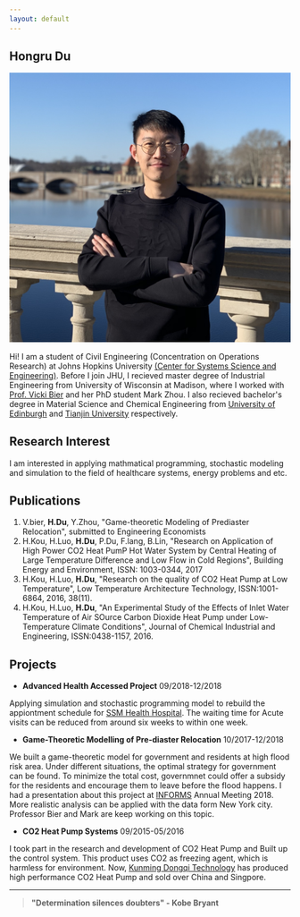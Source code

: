 ```yaml
---
layout: default
---
```


## Hongru Du

<img class="profile-picture" src="hdpicture.jpg">

Hi! I am a student of Civil Engineering (Concentration on Operations Research) at Johns Hopkins University [(Center for Systems Science and Engineering)](https://engineering.jhu.edu/civil/research/systems/). Before I join JHU, I recieved master degree of Industrial Engineering from University of Wisconsin at Madison, where I worked with [Prof. Vicki Bier](https://directory.engr.wisc.edu/ie/faculty/bier_vicki) and her PhD student Mark Zhou. I also recieved bachelor's degree in Material Science and Chemical Engineering from [University of Edinburgh](https://www.ed.ac.uk/) and [Tianjin University](http://www.tju.edu.cn/english/) respectively. 

## Research Interest

I am interested in applying mathmatical programming, stochastic modeling and simulation to the field of healthcare systems, energy problems and etc. 

## Publications

1. V.bier, **H.Du**, Y.Zhou, "Game-theoretic Modeling of Prediaster Relocation", submitted to Engineering Economists
2. H.Kou, H.Luo, **H.Du**, P.Du, F.lang, B.Lin, "Research on Application of High Power CO2 Heat PumP Hot Water System by Central Heating of Large Temperature Difference and Low Flow in Cold Regions", Building Energy and Environment, ISSN: 1003-0344, 2017
3. H.Kou, H.Luo, **H.Du**, "Research on the quality of CO2 Heat Pump at Low Temperature", Low Temperature Architecture Technology, ISSN:1001-6864, 2016, 38(11).
4. H.Kou, H.Luo, **H.Du**, "An Experimental Study of the Effects of Inlet Water Temperature of Air SOurce Carbon Dioxide Heat Pump under Low-Temperature Climate Conditions", Journal of Chemical Industrial and Engineering, ISSN:0438-1157, 2016.

## Projects

* **Advanced Health Accessed Project**         09/2018-12/2018

Applying simulation and stochastic programming model to rebuild the appiontment schedule for [SSM Health Hospital](https://www.ssmhealth.com/). The waiting time for Acute visits can be reduced from around six weeks to within one week.

* **Game-Theoretic Modelling of Pre-diaster Relocation**     10/2017-12/2018

We built a game-theoretic model for government and residents at high flood risk area. Under different situations, the optimal strategy for government can be found. To minimize the total cost, governmnet could offer a subsidy for the residents and encourage them to leave before the flood happens. I had a presentation about this project at [INFORMS](https://www.informs.org/) Annual Meeting 2018.
More realistic analysis can be applied with the data form New 
York city. Professor Bier and Mark are keep working on this topic.

* **CO2 Heat Pump Systems**  09/2015-05/2016

I took part in the research and development of CO2 Heat Pump and Built up the control system. This product uses CO2 as freezing agent, which is harmless for environment. Now, [Kunming Dongqi Technology](http://www.r744.com/companies/view/china_kunming_dongqi_technology_) has produced high performance CO2 Heat Pump and sold over China and Singpore. 

---



> **"Determination silences doubters" - Kobe Bryant**

